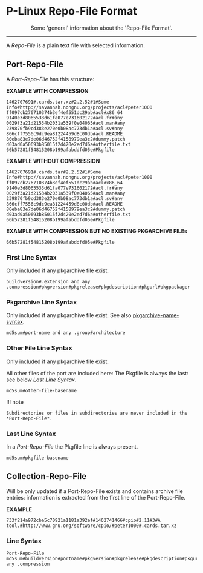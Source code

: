 # P-Linux Repo-File Format

<p align="center">Some 'general' information about the 'Repo-File Format'.</p>


---


A *Repo-File* is a plain text file with selected information.


## Port-Repo-File

A *Port-Repo-File* has this structure:

**EXAMPLE WITH COMPRESSION**

```text
1462707691#.cards.tar.xz#2.2.52#1#Some Info#http://savannah.nongnu.org/projects/acl#peter1000
ff097cb276710374b3ef4ef551dc29ab#acl#x86_64
9140e3d8065533d61fa077e731602172#acl.fr#any
0029f3a21d21534b2031a539f0e04065#acl.man#any
239870fb9cd383e270e0b08ac773db1a#acl.sv#any
866cff7556c9dc9ea81224459d8c00db#acl.README
80eba83e7de06d46752f4158979ea3c2#dummy.patch
d03ad0a50693b85015f2d420e2ed7d6a#otherfile.txt
66b57281f54815208b199afabddfd05e#Pkgfile

```

**EXAMPLE WITHOUT COMPRESSION**

```text
1462707691#.cards.tar#2.2.52#1#Some Info#http://savannah.nongnu.org/projects/acl#peter1000
ff097cb276710374b3ef4ef551dc29ab#acl#x86_64
9140e3d8065533d61fa077e731602172#acl.fr#any
0029f3a21d21534b2031a539f0e04065#acl.man#any
239870fb9cd383e270e0b08ac773db1a#acl.sv#any
866cff7556c9dc9ea81224459d8c00db#acl.README
80eba83e7de06d46752f4158979ea3c2#dummy.patch
d03ad0a50693b85015f2d420e2ed7d6a#otherfile.txt
66b57281f54815208b199afabddfd05e#Pkgfile

```

**EXAMPLE WITH COMPRESSION BUT NO EXISTING PKGARCHIVE FILEs**

```text
66b57281f54815208b199afabddfd05e#Pkgfile

```


### First Line Syntax

Only included if any pkgarchive file exist. 

```text
buildversion#.extension and any .compression#pkgversion#pkgrelease#pkgdescription#pkgurl#pkgpackager
```


### Pkgarchive Line Syntax

Only included if any pkgarchive file exist. 
See also [pkgarchive-name-syntax](02_pkgarchive_format/#pkgarchive-name-syntax).

```text
md5sum#port-name and any .group#architecture
```


### Other File Line Syntax

Only included if any pkgarchive file exist.

All other files of the port are included here: The Pkgfile is always the last: see below *Last Line Syntax*.

```text
md5sum#other-file-basename
```

!!! note

    Subdirectories or files in subdirectories are never included in the *Port-Repo-File*.


### Last Line Syntax

In a *Port-Repo-File* the Pkgfile line is always present.

```text
md5sum#pkgfile-basename
```


## Collection-Repo-File

Will be only updated if a Port-Repo-File exists and contains archive file entries: information is extracted from the first 
line of the Port-Repo-File.

**EXAMPLE**

```text
733f214a972cba5c70921a1181a392ef#1462741466#cpio#2.11#3#A tool.#http://www.gnu.org/software/cpio/#peter1000#.cards.tar.xz
```


### Line Syntax

```text
Port-Repo-File md5sum#buildversion#portname#pkgversion#pkgrelease#pkgdescription#pkgurl#pkgpackager#.extension any .compression
```

